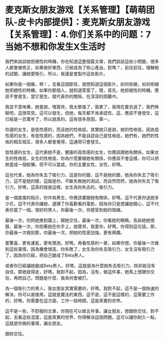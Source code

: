 # 麦克斯女朋友游戏【关系管理】【萌萌团队-皮卡内部提供】：麦克斯女朋友游戏【关系管理】：4.你们关系中的问题：7当她不想和你发生X生活时

我們來談談她拒絕性的時機，你也知道這整個篇文章，我們談談這些小問題，很多人都會被修正，如果做好東西，已經成為了核心產品，對嗎？，前往前往，理解她的試驗，讓她更吸引，所以，我還是會製作這些影片。

如果你是一個像，啊！，去看這個節目，我想知道這個影片，如何拒絕，如何拒絕她拒絕性的時機，如果你那個人，就知道答案了，嗯，首先，她拒絕性的時機，應該不會發生，當它發生，就代表你的關係，在深深的困難中。

我並不意味著，她會說，嘿寶貝，我太緊張了，我累了，我現在要去過了，我們再聊吧，這很常見，這可以發生，但她，每天都不肯承認性，這，應該不會發生，這已經是一百萬年了，所以說真的，這有很多原因，第一。

你選的女生，是低性感的，而且她的性格低，其實她只是說，她的性格低，因為低性感的女生，有低性感的，因為她們，不能自認自己是性格低，她們有，她們的性格的相互相互，很多人都會覺得，這通常只會發生。

低性感的女生，這代表她不是，健康的高性感的女生，你應該跟她有關係，如果女生的性格低，女生的性格低，你為什麼要跟她有關係，你應該不會這樣，你可以把她當成一個偷懶，但不可以當成，你的主要女性，女性，好嗎。

這也代表，她為你失去了吸引力，這是你的錯，這不是她的錯，她為你失去了吸引力，這不是她的錯，這就是你，不斷失敗她的測試，而自然而然，她為你失去了吸引力，好嗎，這真的就是這樣，女生為你失去的，吸引力。

是一個直接的指示，你作為男生，你應該要跟她有關係，好嗎，這不代表你送她多少花，這不代表你讓她，選擇了你喜歡看的電影，因為你只是想讓她開心，這不代表你當了一個，很好的男人，你最後一次，你感受到她的情緒。

最後一次，你把她推到牆上，跟她交往，最後一次，你看她的眼睛，告訴她她很狠，最後一次，你抱著她在你手上，說寶貝，我愛你，好嗎，你得到這句話，那，你最後一次做到那，你最後一次，把她的性感加強，更有興趣。

更驚喜，更有運氣，更有預測，好嗎，再看性感的一章，如果你想，你最後一次做到這些事情，因為機會很高，你失敗了，女生為你失去吸引力，女生沒有吸引力了，因為你已經，把自己變成了Beta男人。

或者你已經讓她變成Beta男人，好嗎，這就是為什麼她失去吸引力，除非她沒有自信，那她就得走，好嗎，我對不起，因為，沒有，做這件事，她馬上想跟你交往，再問自己，問題是什麼，我為何會被打。

為一個吸引力的男人，我女朋友其實需要的，好嗎，我對不起，這不是一個快速的解決，你可以直接用，這就是魔法的東西，這不是，這不是這樣的，這需要工作的，好嗎，你需要在這方面，工作一段時間，這是真實的世界。

這不是一些，不舒服的文章，你現在可以做五件事，讓女朋友，想跟妳交往，對不起，去看這些混蛋，這是真實的世界，你得解決這個問題，這可以讓你耐久一點，這就是你做的事情，讓女朋友。

跟妳交往。